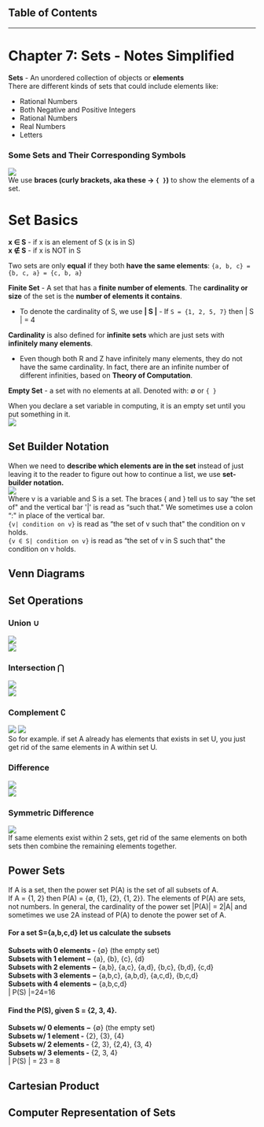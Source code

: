 ## Table of Contents

***
# Chapter 7: Sets - Notes Simplified
**Sets** - An unordered collection of objects or **elements** <br />
There are different kinds of sets that could include elements like:
- Rational Numbers
- Both Negative and Positive Integers
- Rational Numbers
- Real Numbers
- Letters <br />
### Some Sets and Their Corresponding Symbols
![](Photos/Some%20Sets%20of%20Numbers.png) <br />
We use **braces (curly brackets, aka these -> `{ }`)** to show the elements of a set.

# Set Basics
**x ∈ S** - if x is an element of S (x is in S) <br />
**x ∉ S** - if x is NOT in S <br />

Two sets are only **equal** if they both  **have the same elements**: 
`{a, b, c} = {b, c, a} = {c, b, a}` <br />

 **Finite Set** - A set that has a **finite number of elements**. The **cardinality or size** of the set is the **number of elements it contains**.  <br />
- To denote the cardinality of S, we use **| S |** - If `S = {1, 2, 5, 7}` then | S | = 4 <br />

**Cardinality** is also defined for **infinite sets** which are just sets with **infinitely many elements**.
- Even though both R and Z have infinitely many elements, they do not have the same cardinality. In fact, there are an infinite number of different infinities, based on **Theory of Computation**. <br />

**Empty Set** - a set with no elements at all. Denoted with: ∅ or `{ }` <br />

When you declare a set variable in computing, it is an empty set until you put something in it. <br />
![](Photos/Set%20Example%201.png) <br />

## Set Builder Notation
When we need to **describe which elements are in the set** instead of just leaving it to the reader to figure out how to continue a list, we use **set-builder notation.** <br />
![](Photos/set%20builder%20notation.png) <br />
Where v is a variable and S is a set. The braces { and } tell us to say “the set of" and the vertical bar '|' is read as “such that." We sometimes use a colon “:" in place of the vertical bar. <br />
`{v| condition on v}` is read as “the set of v such that" the condition on v holds. <br />
`{v ∈ S| condition on v}` is read as “the set of v in S such that" the condition on v holds. <br />

## Venn Diagrams
## Set Operations
### Union ∪
![](Photos/Union%20venn%20diagram.png) <br />
![](Photos/Union%20example.png)

### Intersection ⋂
![](Photos/intersection%20venn%20diagram.png) <br />
![](Photos/Intersection%20example.png)

### Complement ∁
![](Photos/Compliment%20venn%20diagram.png)
![](Photos/Complement%20example.png) <br />
So for example. if set A already has elements that exists in set U, you just get rid of the same elements in A within set U.

### Difference
![](Photos/Difference%20venn%20diagram.png) <br />
![](Photos/Difference%20example.png) <br />

### Symmetric Difference
![](Photos/Symmetric%20difference.png) <br />
If same elements exist within 2 sets, get rid of the same elements on both sets then combine the remaining elements together.

## Power Sets
If A is a set, then the power set P(A) is the set of all subsets of A. <br />
If A = {1, 2} then P(A) = {∅, {1}, {2}, {1, 2}}. The elements of P(A) are sets, not numbers. In general, the cardinality of the power set |P(A)| = 2|A| and sometimes we use 2A instead of P(A) to denote the power set of A. <br />

#### For a set S={a,b,c,d} let us calculate the subsets <br />
**Subsets with 0 elements -** {∅} (the empty set) <br />
**Subsets with 1 element −** {a}, {b}, {c}, {d} <br />
**Subsets with 2 elements −** {a,b}, {a,c}, {a,d}, {b,c}, {b,d}, {c,d} <br />
**Subsets with 3 elements −** {a,b,c}, {a,b,d}, {a,c,d}, {b,c,d} <br />
**Subsets with 4 elements −** {a,b,c,d} <br />
| P(S) |=24=16 <br />

#### Find the P(S), given S = {2, 3, 4}. <br />
**Subsets w/ 0 elements −** {∅} (the empty set) <br />
**Subsets w/ 1 element -** {2}, {3}, {4} <br />
**Subsets w/ 2 elements -** {2, 3}, {2,4}, {3, 4} <br />
**Subsets w/ 3 elements -** {2, 3, 4} <br />
| P(S) | = 23 = 8 <br />

## Cartesian Product

## Computer Representation of Sets
